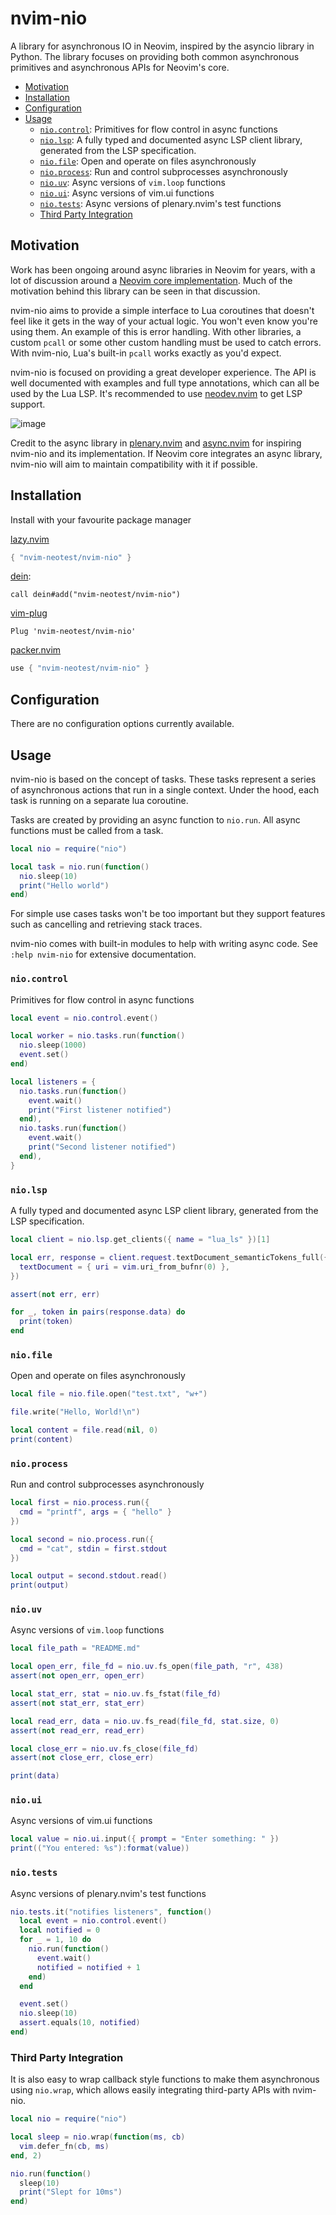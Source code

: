 # nvim-nio

A library for asynchronous IO in Neovim, inspired by the asyncio library in Python. The library focuses on providing
both common asynchronous primitives and asynchronous APIs for Neovim's core.

- [Motivation](#motivation)
- [Installation](#installation)
- [Configuration](#configuration)
- [Usage](#usage)
  - [`nio.control`](#niocontrol): Primitives for flow control in async functions
  - [`nio.lsp`](#niolsp): A fully typed and documented async LSP client library, generated from the LSP specification.
  - [`nio.file`](#niofile): Open and operate on files asynchronously
  - [`nio.process`](#nioprocess): Run and control subprocesses asynchronously
  - [`nio.uv`](#niouv): Async versions of `vim.loop` functions
  - [`nio.ui`](#nioui): Async versions of vim.ui functions
  - [`nio.tests`](#niotests): Async versions of plenary.nvim's test functions
  - [Third Party Integration](#third-party-integration)

## Motivation

Work has been ongoing around async libraries in Neovim for years, with a lot of discussion around a [Neovim core
implementation](https://github.com/neovim/neovim/issues/19624). Much of the motivation behind this library can be seen
in that discussion.

nvim-nio aims to provide a simple interface to Lua coroutines that doesn't feel like it gets in the way of your actual
logic. You won't even know you're using them. An example of this is error handling. With other libraries, a custom
`pcall` or some other custom handling must be used to catch errors. With nvim-nio, Lua's built-in `pcall` works exactly
as you'd expect.

nvim-nio is focused on providing a great developer experience. The API is well documented with examples and full type
annotations, which can all be used by the Lua LSP. It's recommended to use
[neodev.nvim](https://github.com/folke/neodev.nvim) to get LSP support.

![image](https://github.com/nvim-lua/plenary.nvim/assets/24252670/0dda462c-0b5c-4300-8e65-b7218e3d2c1e)

Credit to the async library in [plenary.nvim](https://github.com/nvim-lua/plenary.nvim) and
[async.nvim](https://github.com/lewis6991/async.nvim) for inspiring nvim-nio and its implementation.
If Neovim core integrates an async library, nvim-nio will aim to maintain compatibility with it if possible.

## Installation

Install with your favourite package manager

[lazy.nvim](https://github.com/folke/lazy.nvim)

```lua
{ "nvim-neotest/nvim-nio" }
```

[dein](https://github.com/Shougo/dein.vim):

```vim
call dein#add("nvim-neotest/nvim-nio")
```

[vim-plug](https://github.com/junegunn/vim-plug)

```vim
Plug 'nvim-neotest/nvim-nio'
```

[packer.nvim](https://github.com/wbthomason/packer.nvim)

```lua
use { "nvim-neotest/nvim-nio" }
```

## Configuration

There are no configuration options currently available.

## Usage

nvim-nio is based on the concept of tasks. These tasks represent a series of asynchronous actions that run in a single
context. Under the hood, each task is running on a separate lua coroutine.

Tasks are created by providing an async function to `nio.run`. All async
functions must be called from a task.

```lua
local nio = require("nio")

local task = nio.run(function()
  nio.sleep(10)
  print("Hello world")
end)
```

For simple use cases tasks won't be too important but they support features such as cancelling and retrieving stack traces.

nvim-nio comes with built-in modules to help with writing async code. See `:help nvim-nio` for extensive documentation.

### `nio.control`

Primitives for flow control in async functions

```lua
local event = nio.control.event()

local worker = nio.tasks.run(function()
  nio.sleep(1000)
  event.set()
end)

local listeners = {
  nio.tasks.run(function()
    event.wait()
    print("First listener notified")
  end),
  nio.tasks.run(function()
    event.wait()
    print("Second listener notified")
  end),
}
```

### `nio.lsp`

A fully typed and documented async LSP client library, generated from the LSP specification.

```lua
local client = nio.lsp.get_clients({ name = "lua_ls" })[1]

local err, response = client.request.textDocument_semanticTokens_full({
  textDocument = { uri = vim.uri_from_bufnr(0) },
})

assert(not err, err)

for _, token in pairs(response.data) do
  print(token)
end
```

### `nio.file`

Open and operate on files asynchronously

```lua
local file = nio.file.open("test.txt", "w+")

file.write("Hello, World!\n")

local content = file.read(nil, 0)
print(content)
```

### `nio.process`

Run and control subprocesses asynchronously

```lua
local first = nio.process.run({
  cmd = "printf", args = { "hello" }
})

local second = nio.process.run({
  cmd = "cat", stdin = first.stdout
})

local output = second.stdout.read()
print(output)
```

### `nio.uv`

Async versions of `vim.loop` functions

```lua
local file_path = "README.md"

local open_err, file_fd = nio.uv.fs_open(file_path, "r", 438)
assert(not open_err, open_err)

local stat_err, stat = nio.uv.fs_fstat(file_fd)
assert(not stat_err, stat_err)

local read_err, data = nio.uv.fs_read(file_fd, stat.size, 0)
assert(not read_err, read_err)

local close_err = nio.uv.fs_close(file_fd)
assert(not close_err, close_err)

print(data)
```

### `nio.ui`

Async versions of vim.ui functions

```lua
local value = nio.ui.input({ prompt = "Enter something: " })
print(("You entered: %s"):format(value))
```

### `nio.tests`

Async versions of plenary.nvim's test functions

```lua
nio.tests.it("notifies listeners", function()
  local event = nio.control.event()
  local notified = 0
  for _ = 1, 10 do
    nio.run(function()
      event.wait()
      notified = notified + 1
    end)
  end

  event.set()
  nio.sleep(10)
  assert.equals(10, notified)
end)
```

### Third Party Integration

It is also easy to wrap callback style functions to make them asynchronous using `nio.wrap`, which allows easily
integrating third-party APIs with nvim-nio.

```lua
local nio = require("nio")

local sleep = nio.wrap(function(ms, cb)
  vim.defer_fn(cb, ms)
end, 2)

nio.run(function()
  sleep(10)
  print("Slept for 10ms")
end)
```
